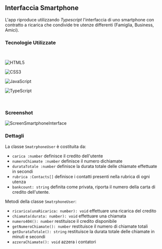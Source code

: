 ## Interfaccia Smartphone

L'app riproduce  utilizzando *Typescript* l'interfaccia di uno smartphone con contratto a ricarica che condivide tre utenze differenti (Famiglia, Business, Amici).

### Tecnologie Utilizzate

<br>

![HTML5](https://img.shields.io/badge/html5-%23E34F26.svg?style=for-the-badge&logo=html5&logoColor=white)

![CSS3](https://img.shields.io/badge/css3-%231572B6.svg?style=for-the-badge&logo=css3&logoColor=white)

![JavaScript](https://img.shields.io/badge/javascript-%23323330.svg?style=for-the-badge&logo=javascript&logoColor=%23F7DF1E)

![TypeScript](https://img.shields.io/badge/typescript-%23007ACC.svg?style=for-the-badge&logo=typescript&logoColor=white)

<br>

### Screenshot

![ScreenSmartphoneInterface](https://user-images.githubusercontent.com/69992843/175811262-8e59748f-a47f-428f-a402-72236aa5b156.png)

### Dettagli 

La classe <code>SmatrphoneUser</code> è costituita da:

- <code>carica :number</code>  definisce il credito dell'utente
- <code>numeroChiamate :number</code>  definisce il numero dichiamate
- <code>durataTotale :number</code> definisce la durata totale delle chiamate effettuate in secondi
- <code>rubrica :Contacts[]</code> definisce i contatti presenti nella rubrica di ogni utenza
- <code>bankcount: string</code> definita come privata, riporta il numero della carta di credito dell'utente.

Metodi della classe <code>SmatrphoneUser</code>:

- <code>ricarica(unaRicarica: number): void</code> effettuare una ricarica del credito
- <code>chiamata(durata: number): void</code> effettuare una chiamata
- <code>numero404(): number</code> restituisce il credito disponibile
- <code>getNumeroChiamate(): number</code> restituisce il numero di chiamate totali
- <code>getDurataTotale(): string</code> restituisce la durata totale delle chiamate in minuti e secondi
- <code>azzeraChiamate(): void</code> azzera i contatori


